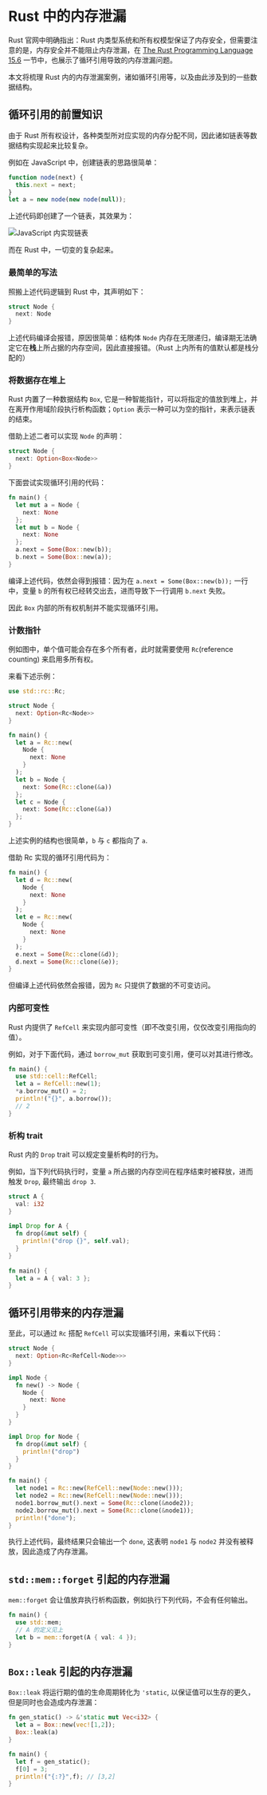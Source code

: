# Rust 中的内存泄漏

Rust 官网中明确指出：Rust 内类型系统和所有权模型保证了内存安全，但需要注意的是，内存安全并不能阻止内存泄漏，在 [The Rust Programming Language 15.6](https://doc.rust-lang.org/book/ch15-06-reference-cycles.html) 一节中，也展示了循环引用导致的内存泄漏问题。

本文将梳理 Rust 内的内存泄漏案例，诸如循环引用等，以及由此涉及到的一些数据结构。

## 循环引用的前置知识

由于 Rust 所有权设计，各种类型所对应实现的内存分配不同，因此诸如链表等数据结构实现起来比较复杂。

例如在 JavaScript 中，创建链表的思路很简单：

```js
function node(next) {
  this.next = next;
}
let a = new node(new node(null));
```

上述代码即创建了一个链表，其效果为：

![JavaScript 内实现链表](https://img-blog.csdnimg.cn/4e743603c0514199b97fc510cb1857cd.png)

而在 Rust 中，一切变的复杂起来。

### 最简单的写法

照搬上述代码逻辑到 Rust 中，其声明如下：

```rust
struct Node {
  next: Node
}
```

上述代码编译会报错，原因很简单：结构体 `Node` 内存在无限递归，编译期无法确定它在**栈**上所占据的内存空间，因此直接报错。（Rust 上内所有的值默认都是栈分配的）

### 将数据存在堆上

Rust 内置了一种数据结构 `Box`, 它是一种智能指针，可以将指定的值放到堆上，并在离开作用域阶段执行析构函数；`Option` 表示一种可以为空的指针，来表示链表的结束。

借助上述二者可以实现 `Node` 的声明：

```rust
struct Node {
  next: Option<Box<Node>>
}
```

下面尝试实现循环引用的代码：

```rust
fn main() {
  let mut a = Node {
    next: None
  };
  let mut b = Node {
    next: None
  };
  a.next = Some(Box::new(b));
  b.next = Some(Box::new(a));
}
```

编译上述代码，依然会得到报错：因为在 `a.next = Some(Box::new(b));` 一行中，变量 `b` 的所有权已经转交出去，进而导致下一行调用 `b.next` 失败。

因此 `Box` 内部的所有权机制并不能实现循环引用。

### 计数指针

例如图中，单个值可能会存在多个所有者，此时就需要使用 `Rc`(reference counting) 来启用多所有权。

来看下述示例：

```rust
use std::rc::Rc;

struct Node {
  next: Option<Rc<Node>>
}

fn main() {
  let a = Rc::new(
    Node {
      next: None
    }
  );
  let b = Node {
    next: Some(Rc::clone(&a))
  };
  let c = Node {
    next: Some(Rc::clone(&a))
  };
}
```

上述实例的结构也很简单，`b` 与 `c` 都指向了 `a`.

借助 Rc 实现的循环引用代码为：

```rust
fn main() {
  let d = Rc::new(
    Node {
      next: None
    }
  );
  let e = Rc::new(
    Node {
      next: None
    }
  );
  e.next = Some(Rc::clone(&d));
  d.next = Some(Rc::clone(&e));
}
```

但编译上述代码依然会报错，因为 `Rc` 只提供了数据的不可变访问。

### 内部可变性

Rust 内提供了 `RefCell` 来实现内部可变性（即不改变引用，仅仅改变引用指向的值）。

例如，对于下面代码，通过 `borrow_mut` 获取到可变引用，便可以对其进行修改。

```rust
fn main() {
  use std::cell::RefCell;
  let a = RefCell::new(1);
  *a.borrow_mut() = 2;
  println!("{}", a.borrow());
  // 2
}
```

### 析构 trait

Rust 内的 `Drop` trait 可以规定变量析构时的行为。

例如，当下列代码执行时，变量 `a` 所占据的内存空间在程序结束时被释放，进而触发 `Drop`, 最终输出 `drop 3`.

```rust
struct A {
  val: i32
}
  
impl Drop for A {
  fn drop(&mut self) {
    println!("drop {}", self.val);
  }
}
  
fn main() {
  let a = A { val: 3 };
}
```

## 循环引用带来的内存泄漏

至此，可以通过 `Rc` 搭配 `RefCell` 可以实现循环引用，来看以下代码：

```rust
struct Node {
  next: Option<Rc<RefCell<Node>>>
}

impl Node {
  fn new() -> Node {
    Node {
      next: None
    }
  }
}

impl Drop for Node {
  fn drop(&mut self) {
    println!("drop")
  }
}

fn main() {
  let node1 = Rc::new(RefCell::new(Node::new()));
  let node2 = Rc::new(RefCell::new(Node::new()));
  node1.borrow_mut().next = Some(Rc::clone(&node2));
  node2.borrow_mut().next = Some(Rc::clone(&node1));
  println!("done");
}
```

执行上述代码，最终结果只会输出一个 `done`, 这表明 `node1` 与 `node2` 并没有被释放，因此造成了内存泄漏。

## `std::mem::forget` 引起的内存泄漏

`mem::forget` 会让值放弃执行析构函数，例如执行下列代码，不会有任何输出。

```rust
fn main() {
  use std::mem;
  // A 的定义见上
  let b = mem::forget(A { val: 4 });
}
```

## `Box::leak` 引起的内存泄漏

`Box::leak` 将运行期的值的生命周期转化为 `'static`, 以保证值可以生存的更久，但是同时也会造成内存泄漏：

```rust
fn gen_static() -> &'static mut Vec<i32> {
  let a = Box::new(vec![1,2]);
  Box::leak(a)
}

fn main() {
  let f = gen_static();
  f[0] = 3;
  println!("{:?}",f); // [3,2]
}
```
